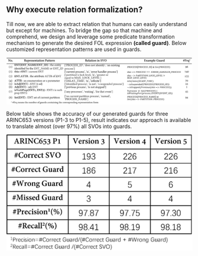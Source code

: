 ## Why execute relation formalization?
Till now, we are able to extract relation that humans can easily understand but except for machines. To bridge the gap so that machine and comprehend, we design and leverage some predicate transformation mechanism to generate the desired FOL expression **(called guard)**. Below customized representation patterns are used in guards.

![Representation Patterns (8 in total) of the FOL (first order logic) formalization expression](https://github.com/luomou97/NLP_for_ARINC653/blob/main/Relation%20Formalization/MappingTable.jpg)

Below table shows the accuracy of our generated guards for three ARINC653 versions (P1-3 to P1-5), result indicates our approach is available to translate almost (over 97%) all SVOs into guards. 

![11](https://github.com/luomou97/NLP_for_ARINC653/blob/main/Relation%20Formalization/Algo2_2.jpg)
